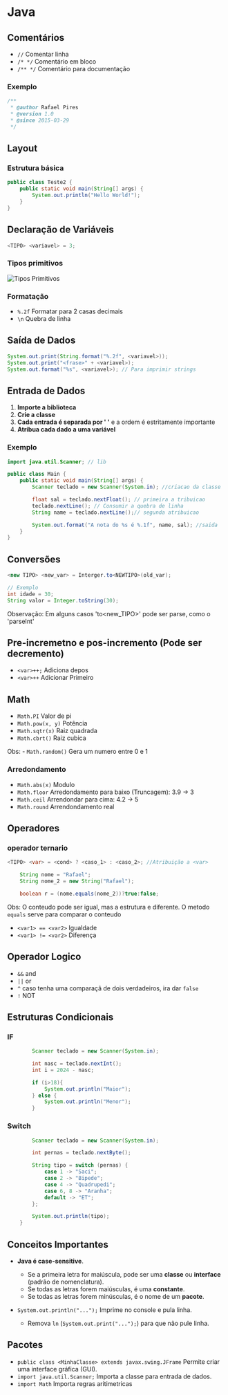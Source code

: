 # Java

## Comentários
- `//` Comentar linha
- `/* */` Comentário em bloco
- `/** */` Comentário para documentação

### Exemplo
```java
/**
 * @author Rafael Pires
 * @version 1.0
 * @since 2015-03-29
 */
```

## Layout

### Estrutura básica
```java
public class Teste2 {
    public static void main(String[] args) {
        System.out.println("Hello World!");
    }
}
```

## Declaração de Variáveis
```java
<TIPO> <variavel> = 3;
```

### Tipos primitivos
![Tipos Primitivos](https://files.passeidireto.com/e3da5e7f-2144-4f79-9230-dea2f2dd93f4/e3da5e7f-2144-4f79-9230-dea2f2dd93f4.png)

### Formatação
- `%.2f` Formatar para 2 casas decimais
- `\n` Quebra de linha

## Saída de Dados
```java
System.out.print(String.format("%.2f", <variavel>));
System.out.print("<frase>" + <variavel>);
System.out.format("%s", <variavel>); // Para imprimir strings
```

## Entrada de Dados
1. **Importe a biblioteca**
2. **Crie a classe**
3. **Cada entrada é separada por ' '** e a ordem é estritamente importante
4. **Atribua cada dado a uma variável**

### Exemplo
```java
import java.util.Scanner; // lib

public class Main {
    public static void main(String[] args) {
        Scanner teclado = new Scanner(System.in); //criacao da classe

        float sal = teclado.nextFloat(); // primeira a tribuicao
        teclado.nextLine(); // Consumir a quebra de linha
        String name = teclado.nextLine();// segunda atribuicao

        System.out.format("A nota do %s é %.1f", name, sal); //saida
    }
}
```

## Conversões
```java
<new TIPO> <new_var> = Interger.to<NEWTIPO>(old_var);

// Exemplo
int idade = 30;
String valor = Integer.toString(30);
```
Observação: Em alguns casos 'to<new_TIPO>' pode ser parse, como o 'parseInt'

## Pre-incremetno e pos-incremento (Pode ser decremento)
 - `<var>++;`  Adiciona depos
 - `<var>++` Adicionar Primeiro

## Math
- `Math.PI` Valor de pi
- `Math.pow(x, y)` Potência
- `Math.sqtr(x)` Raiz quadrada
- `Math.cbrt()` Raiz cubica

Obs: - `Math.random()` Gera um numero entre 0 e 1

### Arredondamento
- `Math.abs(x)` Modulo
- `Math.floor` Arredondamento para baixo (Truncagem): 3.9 -> 3
- `Math.ceil` Arrendondar para cima: 4.2 -> 5
- `Math.round` Arrendondamento real

## Operadores

### operador ternario
```java
<TIPO> <var> = <cond> ? <caso_1> : <caso_2>; //Atribuição a <var>
```

```java
    String nome = "Rafael";
    String nome_2 = new String("Rafael");

    boolean r = (nome.equals(nome_2))?true:false;
```
Obs: O conteudo pode ser igual, mas a estrutura e diferente. O metodo `equals` serve para comparar o conteudo

- `<var1> == <var2>` Igualdade
- `<var1> != <var2>` Diferença


## Operador Logico
- `&&` and
- `||` or
- `^` caso tenha uma comparaçã de dois verdadeiros, ira dar `false`
- `!` NOT


## Estruturas Condicionais

### IF
```java
        Scanner teclado = new Scanner(System.in);

        int nasc = teclado.nextInt();
        int i = 2024 - nasc;

        if (i>18){
            System.out.println("Maior");
        } else {
            System.out.println("Menor");
        }

```

### Switch

```java
        Scanner teclado = new Scanner(System.in);

        int pernas = teclado.nextByte();

        String tipo = switch (pernas) {
            case 1 -> "Saci";
            case 2 -> "Bipede";
            case 4 -> "Quadrupedi";
            case 6, 8 -> "Aranha";
            default -> "ET";
        };

        System.out.println(tipo);
    }

```

  
## Conceitos Importantes
- **Java é case-sensitive**.
  - Se a primeira letra for maiúscula, pode ser uma **classe** ou **interface** (padrão de nomenclatura).
  - Se todas as letras forem maiúsculas, é uma **constante**.
  - Se todas as letras forem minúsculas, é o nome de um **pacote**.

- `System.out.println("...");` Imprime no console e pula linha.
  - Remova `ln` (`System.out.print("...");`) para que não pule linha.

## Pacotes
- `public class <MinhaClasse> extends javax.swing.JFrame` Permite criar uma interface gráfica (GUI).
- `import java.util.Scanner;` Importa a classe para entrada de dados.
- `import Math` Importa regras aritimetricas

